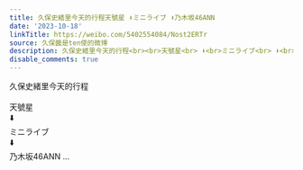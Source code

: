 ```yaml
---
title: 久保史緒里今天的行程天號星 ⬇️ミニライブ ⬇️乃木坂46ANN
date: '2023-10-18'
linkTitle: https://weibo.com/5402554084/Nost2ERTr
source: 久保醬是ten使的微博
description: 久保史緒里今天的行程<br><br>天號星<br> ⬇️<br>ミニライブ<br> ⬇️<br>乃木坂46ANN  ...
disable_comments: true
---
```

久保史緒里今天的行程<br><br>天號星<br> ⬇️<br>ミニライブ<br> ⬇️<br>乃木坂46ANN  ...
